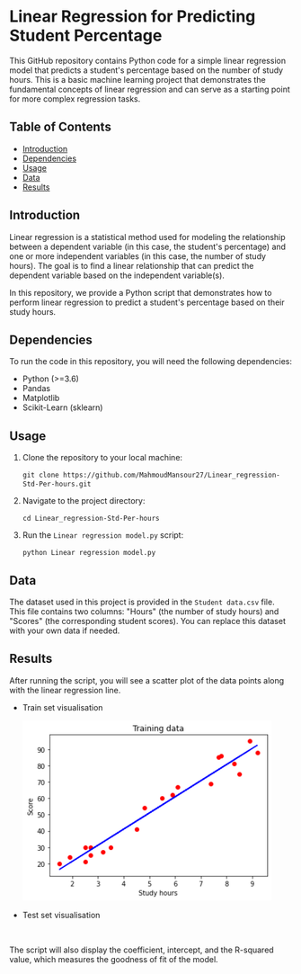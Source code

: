 # Linear Regression for Predicting Student Percentage

This GitHub repository contains Python code for a simple linear regression model that predicts a student's percentage based on the number of study hours. This is a basic machine learning project that demonstrates the fundamental concepts of linear regression and can serve as a starting point for more complex regression tasks.

## Table of Contents

- [Introduction](#introduction)
- [Dependencies](#dependencies)
- [Usage](#usage)
- [Data](#data)
- [Results](#results)

## Introduction

Linear regression is a statistical method used for modeling the relationship between a dependent variable (in this case, the student's percentage) and one or more independent variables (in this case, the number of study hours). The goal is to find a linear relationship that can predict the dependent variable based on the independent variable(s).

In this repository, we provide a Python script that demonstrates how to perform linear regression to predict a student's percentage based on their study hours.

## Dependencies

To run the code in this repository, you will need the following dependencies:

- Python (>=3.6)
- Pandas
- Matplotlib
- Scikit-Learn (sklearn)

## Usage

1. Clone the repository to your local machine:
   
   ```
   git clone https://github.com/MahmoudMansour27/Linear_regression-Std-Per-hours.git
   ```
   
   

2. Navigate to the project directory:
   
   ```
   cd Linear_regression-Std-Per-hours
   ```

3. Run the `Linear regression model.py` script:
   
   ```
   python Linear regression model.py
   ```

## Data

The dataset used in this project is provided in the `Student data.csv` file. This file contains two columns: "Hours" (the number of study hours) and "Scores" (the corresponding student scores). You can replace this dataset with your own data if needed.

## Results

After running the script, you will see a scatter plot of the data points along with the linear regression line. 

* Train set visualisation
  
  <img src="./Training data visualising.png" title="" alt="" width="442">

* Test set visualisation
  
  <img title="" src="file:///home/mahmoud/Documents/Career/internship/The%20Sparks%20Foundation/Linear_regression-Std-Per-hours/test%20data%20visualising.png" alt="" width="439">

The script will also display the coefficient, intercept, and the R-squared value, which measures the goodness of fit of the model.

